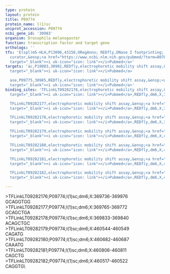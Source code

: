 ```yaml
---
type: protein
layout: protein
title: P09774
protein_name: l(1)sc
uniprot_accession: P09774
ncbi_gene_id: '30983'
organism: Drosophila melanogaster
function: transcription factor and target gene
orthologs: ''
tfs: 'E(spl)m5-HLH,P13096,43158,ORegAnno; REDfly,DNase I footprinting; inferred by
  curator,&ensp;<a href="https://www.ncbi.nlm.nih.gov/pubmed/?term=8078474%5Buid%5D+OR+26578589%5Buid%5D+OR+20965965%5Buid%5D"
  target="_blank"><i uk-icon="icon: link"></i>Pubmed</a>'
targets: 'ac,P10083,30981,REDfly,electrophoretic mobility shift assay,&ensp;<a href="https://www.ncbi.nlm.nih.gov/pubmed/?term=20965965%5Buid%5D+OR+1764999%5Buid%5D"
  target="_blank"><i uk-icon="icon: link"></i>Pubmed</a>

  ase,P09775,30985,REDfly,electrophoretic mobility shift assay,&ensp;<a href="https://www.ncbi.nlm.nih.gov/pubmed/?term=8565819%5Buid%5D+OR+20965965%5Buid%5D"
  target="_blank"><i uk-icon="icon: link"></i>Pubmed</a>'
binding_sites: 'TFLinkLT09282176,electrophoretic mobility shift assay,&ensp;<a href="https://www.ncbi.nlm.nih.gov/pubmed/?term=1764999;20965965%5Buid%5D"
  target="_blank"><i uk-icon="icon: link"></i>Pubmed</a>,REDfly,dm6,X,369736,369976,NA

  TFLinkLT09282177,electrophoretic mobility shift assay,&ensp;<a href="https://www.ncbi.nlm.nih.gov/pubmed/?term=1764999;20965965%5Buid%5D"
  target="_blank"><i uk-icon="icon: link"></i>Pubmed</a>,REDfly,dm6,X,369765,369772,NA

  TFLinkLT09282178,electrophoretic mobility shift assay,&ensp;<a href="https://www.ncbi.nlm.nih.gov/pubmed/?term=1764999;20965965%5Buid%5D"
  target="_blank"><i uk-icon="icon: link"></i>Pubmed</a>,REDfly,dm6,X,369833,369840,NA

  TFLinkLT09282179,electrophoretic mobility shift assay,&ensp;<a href="https://www.ncbi.nlm.nih.gov/pubmed/?term=8565819;20965965%5Buid%5D"
  target="_blank"><i uk-icon="icon: link"></i>Pubmed</a>,REDfly,dm6,X,460544,460549,NA

  TFLinkLT09282180,electrophoretic mobility shift assay,&ensp;<a href="https://www.ncbi.nlm.nih.gov/pubmed/?term=8565819;20965965%5Buid%5D"
  target="_blank"><i uk-icon="icon: link"></i>Pubmed</a>,REDfly,dm6,X,460682,460687,NA

  TFLinkLT09282181,electrophoretic mobility shift assay,&ensp;<a href="https://www.ncbi.nlm.nih.gov/pubmed/?term=8565819;20965965%5Buid%5D"
  target="_blank"><i uk-icon="icon: link"></i>Pubmed</a>,REDfly,dm6,X,460806,460811,NA

  TFLinkLT09282182,electrophoretic mobility shift assay,&ensp;<a href="https://www.ncbi.nlm.nih.gov/pubmed/?term=8565819;20965965%5Buid%5D"
  target="_blank"><i uk-icon="icon: link"></i>Pubmed</a>,REDfly,dm6,X,460517,460522,NA'

---
```

\>TFLinkLT09282176;P09774;l(1)sc;dm6;X:369736-369976\GCAGGTGG\\>TFLinkLT09282177;P09774;l(1)sc;dm6;X:369765-369772\GCAGCTGA\\>TFLinkLT09282178;P09774;l(1)sc;dm6;X:369833-369840\ACAGCTGC\\>TFLinkLT09282179;P09774;l(1)sc;dm6;X:460544-460549\CAGATG\\>TFLinkLT09282180;P09774;l(1)sc;dm6;X:460682-460687\CAAATG\\>TFLinkLT09282181;P09774;l(1)sc;dm6;X:460806-460811\CAGCTG\\>TFLinkLT09282182;P09774;l(1)sc;dm6;X:460517-460522\CAGGTG\